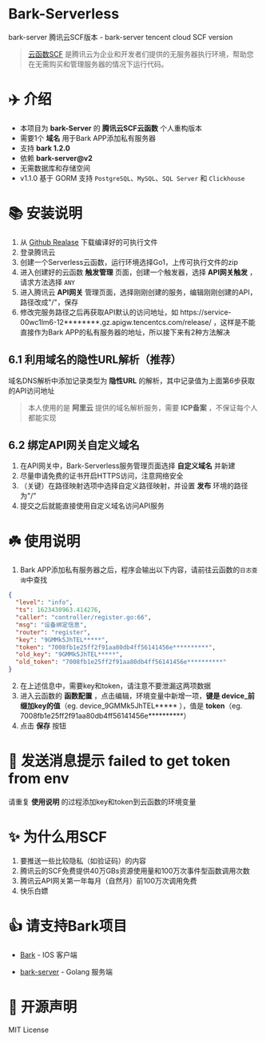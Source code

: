 # Bark-Serverless

bark-server 腾讯云SCF版本 - bark-server tencent cloud SCF version
> [云函数SCF](https://cloud.tencent.com/document/product/583) 是腾讯云为企业和开发者们提供的无服务器执行环境，帮助您在无需购买和管理服务器的情况下运行代码。

# ✈️ 介绍

- 本项目为 **bark-Server** 的 **腾讯云SCF云函数** 个人重构版本
- 需要1个 **域名** 用于Bark APP添加私有服务器
- 支持 **bark 1.2.0**
- 依赖 **bark-server@v2**
- 无需数据库和存储空间
- v1.1.0 基于 GORM 支持 `PostgreSQL`、`MySQL`、`SQL Server` 和 `Clickhouse`

# 📚 安装说明

1. 从 [Github Realase](https://github.com/avtion/bark-serverless/releases/) 下载编译好的可执行文件
2. 登录腾讯云
3. 创建一个Serverless云函数，运行环境选择Go1，上传可执行文件的zip
4. 进入创建好的云函数 **触发管理** 页面，创建一个触发器，选择 **API网关触发** ，请求方法选择 `ANY`
5. 进入腾讯云 **API网关** 管理页面，选择刚刚创建的服务，编辑刚刚创建的API，路径改成"/"，保存
6. 修改完服务路径之后再获取API默认的访问地址，如 https://service-00wc1lm6-12********.gz.apigw.tencentcs.com/release/ ，这样是不能直接作为Bark
   APP的私有服务器的地址，所以接下来有2种方法解决

## 6.1 利用域名的隐性URL解析（推荐）

域名DNS解析中添加记录类型为 **隐性URL** 的解析，其中记录值为上面第6步获取的API访问地址
> 本人使用的是 **阿里云** 提供的域名解析服务，需要 **ICP备案** ，不保证每个人都能实现

## 6.2 绑定API网关自定义域名

1. 在API网关中，Bark-Serverless服务管理页面选择 **自定义域名** 并新建
2. 尽量申请免费的证书开启HTTPS访问，注意网络安全
3. （关键）在路径映射选项中选择自定义路径映射，并设置 **发布** 环境的路径为"/"
4. 提交之后就能直接使用自定义域名访问API服务

# ☘️ 使用说明

1. Bark APP添加私有服务器之后，程序会输出以下内容，请前往云函数的`日志查询`中查找

```JSON
{
  "level": "info",
  "ts": 1623430963.414276,
  "caller": "controller/register.go:66",
  "msg": "设备绑定信息",
  "router": "register",
  "key": "9GMMk5JhTEL*****",
  "token": "7008fb1e25ff2f91aa80db4ff56141456e**********",
  "old_key": "9GMMk5JhTEL*****",
  "old_token": "7008fb1e25ff2f91aa80db4ff56141456e**********"
}
```

2. 在上述信息中，需要key和token，请注意不要泄漏这两项数据
3. 进入云函数的 **函数配置** ，点击编辑，环境变量中新增一项，**键是 device_前缀加key的值**（eg. device_9GMMk5JhTEL*****
   ），值是 **token**（eg. 7008fb1e25ff2f91aa80db4ff56141456e**********）
4. 点击 **保存** 按钮

# 🥺 发送消息提示 failed to get token from env

请重复 **使用说明** 的过程添加key和token到云函数的环境变量

# ✨ 为什么用SCF

1. 要推送一些比较隐私（如验证码）的内容
3. 腾讯云的SCF免费提供40万GBs资源使用量和100万次事件型函数调用次数
4. 腾讯云API网关第一年每月（自然月）前100万次调用免费
5. 快乐白嫖

# 👍 请支持Bark项目

- [Bark](https://github.com/Finb/Bark) - IOS 客户端

- [bark-server](https://github.com/Finb/bark-server) - Golang 服务端

# 📢 开源声明

MIT License